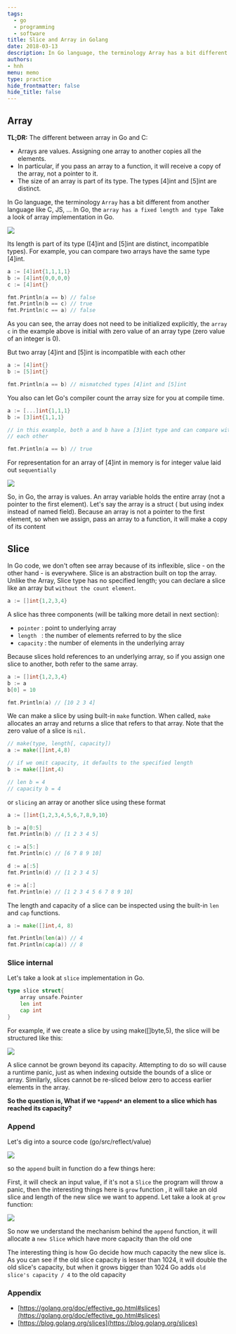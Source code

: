 ```yaml
---
tags: 
  - go
  - programming
  - software
title: Slice and Array in Golang
date: 2018-03-13
description: In Go language, the terminology Array has a bit different from another language like C, JS, ... In Go, the array has a fixed length and type. Take a look of array implementation in Go.
authors: 
- hnh
menu: memo
type: practice
hide_frontmatter: false
hide_title: false
---
```


## Array
**TL;DR:**
The different between array in Go and C:

* Arrays are values. Assigning one array to another copies all the elements.
* In particular, if you pass an array to a function, it will receive a copy of the array, not a pointer to it.
* The size of an array is part of its type. The types [4]int and [5]int are distinct.

In Go language, the terminology `Array` has a bit different from another language like C, JS, ... In Go, the `array has a fixed length and type `Take a look of array implementation in Go.

![](assets/slice-and-array-in-golang_a650b13e6028a391f8acdc858b08c372_md5.webp)

Its length is part of its type ([4]int and [5]int are distinct, incompatible types). For example, you can compare two arrays have the same type [4]int.

```go
a := [4]int{1,1,1,1}
b := [4]int{0,0,0,0}
c := [4]int{}

fmt.Println(a == b) // false
fmt.Println(b == c) // true
fmt.Println(c == a) // false
```

As you can see, the array does not need to be initialized explicitly, the `array c` in the example above is initial with zero value of an array type (zero value of an integer is 0).

But two array [4]int and [5]int is incompatible with each other

```go
a := [4]int{}
b := [5]int{}

fmt.Println(a == b) // mismatched types [4]int and [5]int
```

You also can let Go's compiler count the array size for you at compile time.

```go
a := [...]int{1,1,1}
b := [3]int{1,1,1}

// in this example, both a and b have a [3]int type and can compare with
// each other

fmt.Println(a == b) // true
```

For representation for an array of [4]int in memory is for integer value laid out `sequentially`

![](assets/slice-and-array-in-golang_8327bf995dd32badeef1e1d0eb4eeda5_md5.webp)

So, in Go, the array is values. An array variable holds the entire array (not a pointer to the first element). Let's say the array is a struct ( but using index instead of named field). Because an array is not a pointer to the first element, so when we assign, pass an array to a function, it will make a copy of its content

## Slice
In Go code, we don't often see array because of its inflexible, slice - on the other hand - is everywhere. Slice is an abstraction built on top the array. Unlike the Array, Slice type has no specified length; you can declare a slice like an array but `without the count element`.

```go
a := []int{1,2,3,4}
```

A slice has three components (will be talking more detail in next section):

* `pointer` : point to underlying array
* `length ` : the number of elements referred to by the slice
* `capacity` : the number of elements in the underlying array

Because slices hold references to an underlying array, so if you assign one slice to another, both refer to the same array.

```go
a := []int{1,2,3,4}
b := a
b[0] = 10

fmt.Println(a) // [10 2 3 4]
```

We can make a slice by using built-in `make` function. When called, `make` allocates an array and returns a slice that refers to that array. Note that the zero value of a slice is `nil.`

```go
// make(type, length[, capacity])
a := make([]int,4,8)

// if we omit capacity, it defaults to the specified length
b := make([]int,4)

// len b = 4
// capacity b = 4
```

or `slicing` an array or another slice using these format

```go
a := []int{1,2,3,4,5,6,7,8,9,10}

b := a[0:5]
fmt.Println(b) // [1 2 3 4 5]

c := a[5:]
fmt.Println(c) // [6 7 8 9 10]

d := a[:5]
fmt.Println(d) // [1 2 3 4 5]

e := a[:]
fmt.Println(e) // [1 2 3 4 5 6 7 8 9 10]
```

The length and capacity of a slice can be inspected using the built-in `len` and `cap` functions.

```go
a := make([]int,4, 8)

fmt.Println(len(a)) // 4
fmt.Println(cap(a)) // 8
```

### Slice internal
Let's take a look at `slice` implementation in Go.

```go
type slice struct{
	array unsafe.Pointer
	len int
	cap int
}
```

For example, if we create a slice by using make([]byte,5), the slice will be structured like this: 

![](assets/slice-and-array-in-golang_f18621d9bf057f8c2ea818ca438379c3_md5.webp)

A slice cannot be grown beyond its capacity. Attempting to do so will cause a runtime panic, just as when indexing outside the bounds of a slice or array. Similarly, slices cannot be re-sliced below zero to access earlier elements in the array.

**So the question is, What if we `*append*` an element to a slice which has reached its capacity?**

### Append
Let's dig into a source code (go/src/reflect/value)

![](assets/slice-and-array-in-golang_1f1383e462f5fa432205e471759c4051_md5.webp)

so the `append` built in function do a few things here:

First, it will check an input value, if it's not a `Slice` the program will throw a panic, then the interesting things here is `grow` function , it will take an old slice and length of the new slice we want to append. Let take a look at `grow` function:

![](assets/slice-and-array-in-golang_de7599e21a9ed4cf0e4a9d31169129e2_md5.webp)

So now we understand the mechanism behind the `append` function, it will allocate a `new Slice` which have more capacity than the old one

The interesting thing is how Go decide how much capacity the new slice is. As you can see if the old slice capacity is lesser than 1024, it will double the old slice's capacity, but when it grows bigger than 1024 Go adds `old slice's capacity / 4` to the old capacity

### Appendix
* [https://golang.org/doc/effective_go.html#slices](https://golang.org/doc/effective_go.html#slices)
* [https://blog.golang.org/slices](https://blog.golang.org/slices)